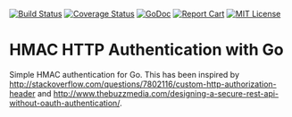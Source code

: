[![Build Status](https://travis-ci.org/yageek/hhmac.svg?branch=master)](https://travis-ci.org/yageek/hhmac)
[![Coverage Status](https://coveralls.io/repos/github/yageek/hhmac/badge.svg?branch=master)](https://coveralls.io/github/yageek/hhmac?branch=master)
[![GoDoc](https://godoc.org/github.com/yageek/hhmac?status.png)](https://godoc.org/github.com/yageek/hhmac)  [![Report Cart](http://goreportcard.com/badge/yageek/hhmac)](http://goreportcard.com/report/yageek/hhmac)
[![MIT License](http://img.shields.io/badge/license-MIT-blue.svg?style=flat)](LICENSE)

# HMAC HTTP Authentication with Go

Simple HMAC authentication for Go. This has been inspired by  http://stackoverflow.com/questions/7802116/custom-http-authorization-header and http://www.thebuzzmedia.com/designing-a-secure-rest-api-without-oauth-authentication/.
